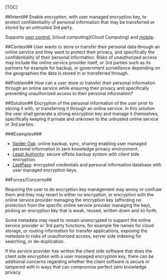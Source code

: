 [TOC]

##Intent##
Enable encryption, with user managed encryption key, to protect confidentiality of personal information that may be transferred or stored by an untrusted 3rd party.

Supports [user control](User-control), [cloud computing](Cloud Computing) and [mobile](Mobile).

##Context##
User wants to store or transfer their personal data through an online service and they want to protect their privacy, and specifically the confidentiality of their personal information. Risks of unauthorized access may include the online service provider itself, or 3rd parties such as its partners for example for backup, or government surveillance depending on the geographies the data is stored in or transferred through. 

##Problem##
How can a user store or transfer their personal information through an online service while ensuring their privacy and specifically preventing unauthorized access to their personal information?

##Solution##
Encryption of the personal information of the user prior to storing it with, or transferring it through an online service. In this solution the user shall generate a strong encryption key and manage it themselves, specifically keeping it private and unknown to the untrusted online service or 3rd parties.

###Examples###

* [Spider Oak](https://spideroak.com/): online backup, sync, sharing enabling user managed personal information in zero knowledge privacy environment.
* [Least Authority](https://leastauthority.com/): secure offsite backup system with client side encryption.
* [LastPass](https://lastpass.com/): encrypted credentials and personal information database with user managed encryption keys.

##Forces/Concerns##

Requiring the user to do encryption key management may annoy or confuse them and they may revert to either no encryption, or encryption with the online service provider managing the encryption key (affording no protection from the specific online service provider managing the key), picking an encryption key that is weak, reused, written down and so forth. 

Some metadata may need to remain unencrypted to support the online service provider or 3rd party functions, for example file names for cloud storage, or routing information for transfer applications, exposing the metadata to risks of unauthorized access, server side indexing for searching, or de-duplication. 

If the service provider has written the client side software that does the client side encryption with a user managed encryption key, there can be additional concerns regarding whether the client software is secure or tampered with in ways that can compromise perfect zero knowledge privacy.